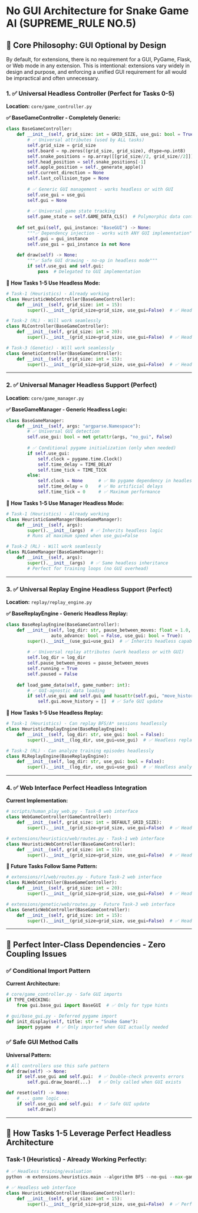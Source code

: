 # No GUI Architecture for Snake Game AI (SUPREME_RULE NO.5)

## 🎯 **Core Philosophy: GUI Optional by Design**

By default, for extensions, there is no requirement for a GUI, PyGame, Flask, or Web mode in any extension. This is intentional: extensions vary widely in design and purpose, and enforcing a unified GUI requirement for all would be impractical and often unnecessary.


### **1. ✅ Universal Headless Controller (Perfect for Tasks 0-5)**

**Location:** `core/game_controller.py`

**✅ BaseGameController - Completely Generic:**
```python
class BaseGameController:
    def __init__(self, grid_size: int = GRID_SIZE, use_gui: bool = True):
        # ✅ Universal attributes (used by ALL tasks)
        self.grid_size = grid_size
        self.board = np.zeros((grid_size, grid_size), dtype=np.int8)
        self.snake_positions = np.array([[grid_size//2, grid_size//2]])
        self.head_position = self.snake_positions[-1]
        self.apple_position = self._generate_apple()
        self.current_direction = None
        self.last_collision_type = None
        
        # ✅ Generic GUI management - works headless or with GUI
        self.use_gui = use_gui
        self.gui = None
        
        # ✅ Universal game state tracking
        self.game_state = self.GAME_DATA_CLS()  # Polymorphic data container
        
    def set_gui(self, gui_instance: "BaseGUI") -> None:
        """✅ Dependency injection - works with ANY GUI implementation"""
        self.gui = gui_instance
        self.use_gui = gui_instance is not None
        
    def draw(self) -> None:
        """✅ Safe GUI drawing - no-op in headless mode"""
        if self.use_gui and self.gui:
            pass  # Delegated to GUI implementation
```

**🎯 How Tasks 1-5 Use Headless Mode:**
```python
# Task-1 (Heuristics) - Already working
class HeuristicWebController(BaseGameController):
    def __init__(self, grid_size: int = 15):
        super().__init__(grid_size=grid_size, use_gui=False)  # ✅ Headless

# Task-2 (RL) - Will work seamlessly  
class RLController(BaseGameController):
    def __init__(self, grid_size: int = 20):
        super().__init__(grid_size=grid_size, use_gui=False)  # ✅ Headless

# Task-3 (Genetic) - Will work seamlessly
class GeneticController(BaseGameController):
    def __init__(self, grid_size: int = 15):
        super().__init__(grid_size=grid_size, use_gui=False)  # ✅ Headless
```

---

### **2. ✅ Universal Manager Headless Support (Perfect)**

**Location:** `core/game_manager.py`

**✅ BaseGameManager - Generic Headless Logic:**
```python
class BaseGameManager:
    def __init__(self, args: "argparse.Namespace"):
        # ✅ Universal GUI detection
        self.use_gui: bool = not getattr(args, "no_gui", False)
        
        # ✅ Conditional pygame initialization (only when needed)
        if self.use_gui:
            self.clock = pygame.time.Clock()
            self.time_delay = TIME_DELAY
            self.time_tick = TIME_TICK
        else:
            self.clock = None      # ✅ No pygame dependency in headless
            self.time_delay = 0    # ✅ No artificial delays
            self.time_tick = 0     # ✅ Maximum performance
```

**🎯 How Tasks 1-5 Use Manager Headless Mode:**
```python
# Task-1 (Heuristics) - Already working
class HeuristicGameManager(BaseGameManager):
    def __init__(self, args):
        super().__init__(args)  # ✅ Inherits headless logic
        # Runs at maximum speed when use_gui=False

# Task-2 (RL) - Will work seamlessly
class RLGameManager(BaseGameManager):
    def __init__(self, args):
        super().__init__(args)  # ✅ Same headless inheritance
        # Perfect for training loops (no GUI overhead)
```

---

### **3. ✅ Universal Replay Engine Headless Support (Perfect)**

**Location:** `replay/replay_engine.py`

**✅ BaseReplayEngine - Generic Headless Replay:**
```python
class BaseReplayEngine(BaseGameController):
    def __init__(self, log_dir: str, pause_between_moves: float = 1.0, 
                 auto_advance: bool = False, use_gui: bool = True):
        super().__init__(use_gui=use_gui)  # ✅ Inherits headless capability
        
        # ✅ Universal replay attributes (work headless or with GUI)
        self.log_dir = log_dir
        self.pause_between_moves = pause_between_moves
        self.running = True
        self.paused = False
        
    def load_game_data(self, game_number: int):
        # ✅ GUI-agnostic data loading
        if self.use_gui and self.gui and hasattr(self.gui, "move_history"):
            self.gui.move_history = []  # ✅ Safe GUI update
```

**🎯 How Tasks 1-5 Use Headless Replay:**
```python
# Task-1 (Heuristics) - Can replay BFS/A* sessions headlessly
class HeuristicReplayEngine(BaseReplayEngine):
    def __init__(self, log_dir: str, use_gui: bool = False):
        super().__init__(log_dir, use_gui=use_gui)  # ✅ Headless replay

# Task-2 (RL) - Can analyze training episodes headlessly  
class RLReplayEngine(BaseReplayEngine):
    def __init__(self, log_dir: str, use_gui: bool = False):
        super().__init__(log_dir, use_gui=use_gui)  # ✅ Headless analysis
```

---

### **4. ✅ Web Interface Perfect Headless Integration**

**Current Implementation:**
```python
# scripts/human_play_web.py - Task-0 web interface
class WebGameController(GameController):
    def __init__(self, grid_size: int = DEFAULT_GRID_SIZE):
        super().__init__(grid_size=grid_size, use_gui=False)  # ✅ Headless web

# extensions/heuristics/web/routes.py - Task-1 web interface  
class HeuristicWebController(BaseGameController):
    def __init__(self, grid_size: int = 15):
        super().__init__(grid_size=grid_size, use_gui=False)  # ✅ Headless web
```

**🎯 Future Tasks Follow Same Pattern:**
```python
# extensions/rl/web/routes.py - Future Task-2 web interface
class RLWebController(BaseGameController):
    def __init__(self, grid_size: int = 20):
        super().__init__(grid_size=grid_size, use_gui=False)  # ✅ Headless web

# extensions/genetic/web/routes.py - Future Task-3 web interface
class GeneticWebController(BaseGameController):
    def __init__(self, grid_size: int = 15):
        super().__init__(grid_size=grid_size, use_gui=False)  # ✅ Headless web
```

---

## **🎯 Perfect Inter-Class Dependencies - Zero Coupling Issues**

### **✅ Conditional Import Pattern**

**Current Architecture:**
```python
# core/game_controller.py - Safe GUI imports
if TYPE_CHECKING:
    from gui.base_gui import BaseGUI  # ✅ Only for type hints

# gui/base_gui.py - Deferred pygame import
def init_display(self, title: str = "Snake Game"):
    import pygame  # ✅ Only imported when GUI actually needed
```

### **✅ Safe GUI Method Calls**

**Universal Pattern:**
```python
# All controllers use this safe pattern
def draw(self) -> None:
    if self.use_gui and self.gui:  # ✅ Double-check prevents errors
        self.gui.draw_board(...)   # ✅ Only called when GUI exists

def reset(self) -> None:
    # ... game logic ...
    if self.use_gui and self.gui:  # ✅ Safe GUI update
        self.draw()
```

---

## **🚀 How Tasks 1-5 Leverage Perfect Headless Architecture**

### **Task-1 (Heuristics) - Already Working Perfectly:**
```python
# ✅ Headless training/evaluation
python -m extensions.heuristics.main --algorithm BFS --no-gui --max-games 1000

# ✅ Headless web interface
class HeuristicWebController(BaseGameController):
    def __init__(self, grid_size: int = 15):
        super().__init__(grid_size=grid_size, use_gui=False)  # ✅ Perfect
```


